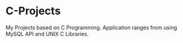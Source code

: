 # C-Projects
My Projects based on C Programming. Application ranges from using MySQL API and UNIX C Libraries.
